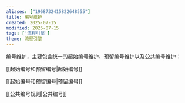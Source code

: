 ```yaml
---
aliases: ["1968732415822648555"]
title: 编号维护
created: 2025-07-15
modified: 2025-07-15
tags: ['流程引擎']
theme: 流程引擎
---
```


编号维护，主要包含统一的起始编号维护、预留编号维护以及公共编号维护：

[[起始编号和预留编号|起始编号]]

[[起始编号和预留编号|预留编号]]

[[公共编号规则|公共编号]]